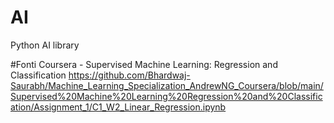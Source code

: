 # AI
Python AI library

#Fonti
Coursera - Supervised Machine Learning: Regression and Classification
https://github.com/Bhardwaj-Saurabh/Machine_Learning_Specialization_AndrewNG_Coursera/blob/main/Supervised%20Machine%20Learning%20Regression%20and%20Classification/Assignment_1/C1_W2_Linear_Regression.ipynb
